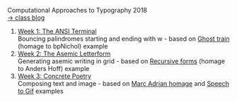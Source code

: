 Computational Approaches to Typography 2018
<br>[→ class blog](http://www.alicehgsun.com/category/computational-typography/)

1. [Week 1: The ANSI Terminal](https://alicehgsun.github.io/CAT18/week1/)
<br>Bouncing palindromes starting and ending with w - based on [Ghost train](https://editor.p5js.org/allison.parrish/sketches/H1RvYz3jm) (homage to bpNichol) example
2. [Week 2: The Asemic Letterform](https://alicehgsun.github.io/CAT18/week2/)
<br>Generating asemic writing in grid - based on [Recursive forms](https://editor.p5js.org/allison.parrish/sketches/SJ5aR9L2m) (homage to Anders Hoff) example
3. [Week 3: Concrete Poetry](https://github.com/alicehgsun/CAT18/tree/master/week3)
<br>Composing text and image - based on [Marc Adrian homage](https://editor.p5js.org/allison.parrish/sketches/BJMQ7De67) and [Speech to Gif](https://github.com/nicolehe/ITP-hello-computer-f18/tree/master/week2/speech_to_gif) examples
